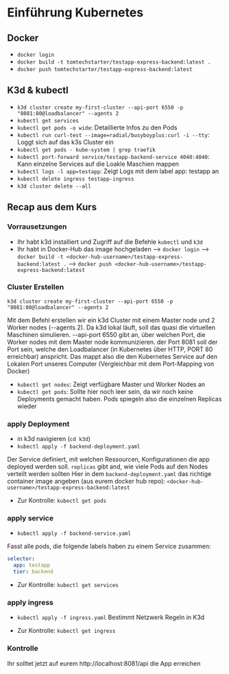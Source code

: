 # Einführung Kubernetes

## Docker

- `docker login`
- `docker build -t tomtechstarter/testapp-express-backend:latest .`
- `docker push tomtechstarter/testapp-express-backend:latest`

## K3d & kubectl

- `k3d cluster create my-first-cluster --api-port 6550 -p "8081:80@loadbalancer" --agents 2`
- `kubectl get services`
- `kubectl get pods -o wide`: Detaillierte Infos zu den Pods
- `kubectl run curl-test --image=radial/busyboyplus:curl -i --tty`: Loggt sich auf das k3s Cluster ein
- `kubectl get pods - kube-system | grep traefik`
- `kubectl port-forward service/testapp-backend-service 4040:4040`: Kann einzelne Services auf die Loakle Maschien mappen
- `kubectl logs -l app=testapp`: Zeigt Logs mit dem label app: testapp an
- `kubectl delete ingress testapp-ingress`
- `k3d cluster delete --all`

## Recap aus dem Kurs

### Vorrausetzungen

- Ihr habt k3d installiert und Zugriff auf die Befehle `kubectl` und `k3d`
- Ihr habt in Docker-Hub das image hochgeladen
  --> `docker login`
  --> `docker build -t <docker-hub-username>/testapp-express-backend:latest .`
  --> `docker push <docker-hub-username>/testapp-express-backend:latest`

### Cluster Erstellen

`k3d cluster create my-first-cluster --api-port 6550 -p "8081:80@loadbalancer" --agents 2`

Mit dem Befehl erstellen wir ein k3d Cluster mit einem Master node und 2 Worker nodes (--agents 2).
Da k3d lokal läuft, soll das quasi die virtuellen Maschinen simulieren.
--api-port 6550 gibt an, über welchen Port, die Worker nodes mit dem Master node kommunizieren.
der Port 8081 soll der Port sein, welche den Loadbalancer (in Kubernetes über HTTP, PORT 80 erreichbar) anspricht. Das mappt also die den Kubernetes Service auf den Lokalen Port unseres Computer (Vergleichbar mit dem Port-Mapping von Docker)

- `kubectl get nodes`: Zeigt verfügbare Master und Worker Nodes an
- `kubectl get pods`: Sollte hier noch leer sein, da wir noch keine Deployments gemacht haben. Pods spiegeln also die einzelnen Replicas wieder

### apply Deployment

- in k3d navigieren (`cd k3d`)
- `kubectl apply -f backend-deployment.yaml`

Der Service definiert, mit welchen Ressourcen, Konfigurationen die app deployed werden soll.
`replicas` gibt and, wie viele Pods auf den Nodes verteilt werden sollten
Hier in dem `backend-deployment.yaml` das richtige container image angeben (aus eurem docker hub repo):
`<docker-hub-username>/testapp-express-backend:latest`

- Zur Kontrolle: `kubectl get pods`

### apply service

- `kubectl apply -f backend-service.yaml`

Fasst alle pods, die folgende labels haben zu einem Service zusammen:

```yaml
selector:
  app: testapp
  tier: backend
```

- Zur Kontrolle: `kubectl get services`

### apply ingress

- `kubectl apply -f ingress.yaml`
  Bestimmt Netzwerk Regeln in K3d

- Zur Kontrolle: `kubectl get ingress`

### Kontrolle

Ihr solltet jetzt auf eurem http://localhost:8081/api die App erreichen
